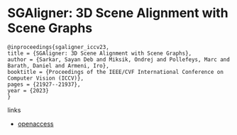 # SGAligner: 3D Scene Alignment with Scene Graphs

```
@inproceedings{sgaligner_iccv23,
title = {SGAligner: 3D Scene Alignment with Scene Graphs},
author = {Sarkar, Sayan Deb and Miksik, Ondrej and Pollefeys, Marc and Barath, Daniel and Armeni, Iro},
booktitle = {Proceedings of the IEEE/CVF International Conference on Computer Vision (ICCV)},
pages = {21927--21937},
year = {2023}
}
```

links
- [openaccess](http://openaccess.thecvf.com//content/ICCV2023/html/Sarkar_SGAligner_3D_Scene_Alignment_with_Scene_Graphs_ICCV_2023_paper.html)
